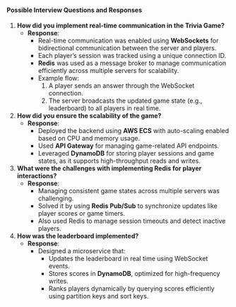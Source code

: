 #### **Possible Interview Questions and Responses**
1. **How did you implement real-time communication in the Trivia Game?**
    - **Response**:
        - Real-time communication was enabled using **WebSockets** for bidirectional communication between the server and players.
        - Each player’s session was tracked using a unique connection ID.
        - **Redis** was used as a message broker to manage communication efficiently across multiple servers for scalability.
        - Example flow:
            1. A player sends an answer through the WebSocket connection.
            2. The server broadcasts the updated game state (e.g., leaderboard) to all players in real time.
2. **How did you ensure the scalability of the game?**
    - **Response**:
        - Deployed the backend using **AWS ECS** with auto-scaling enabled based on CPU and memory usage.
        - Used **API Gateway** for managing game-related API endpoints.
        - Leveraged **DynamoDB** for storing player sessions and game states, as it supports high-throughput reads and writes.
3. **What were the challenges with implementing Redis for player interactions?**
    - **Response**:
        - Managing consistent game states across multiple servers was challenging.
        - Solved it by using **Redis Pub/Sub** to synchronize updates like player scores or game timers.
        - Also used Redis to manage session timeouts and detect inactive players.
4. **How was the leaderboard implemented?**
    - **Response**:
        - Designed a microservice that:
            - Updates the leaderboard in real time using WebSocket events.
            - Stores scores in **DynamoDB**, optimized for high-frequency writes.
            - Ranks players dynamically by querying scores efficiently using partition keys and sort keys.